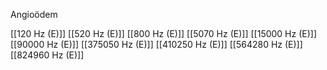 Angioödem

[[120 Hz (E)]]
[[520 Hz (E)]]
[[800 Hz (E)]]
[[5070 Hz (E)]]
[[15000 Hz (E)]]
[[90000 Hz (E)]]
[[375050 Hz (E)]]
[[410250 Hz (E)]]
[[564280 Hz (E)]]
[[824960 Hz (E)]]